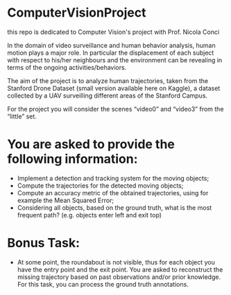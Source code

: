 # ComputerVisionProject
this repo is dedicated to Computer Vision's project with Prof. Nicola Conci

In the domain of video surveillance and human behavior analysis, human motion plays a major role. In particular the displacement of each subject with respect to his/her neighbours and the environment can be revealing in terms of the ongoing activities/behaviors. 

The aim of the project is to analyze human trajectories, taken from the Stanford Drone Dataset (small version available here on Kaggle), a dataset collected by a UAV surveilling different areas of the Stanford Campus. 

For the project you will consider the scenes “video0” and “video3” from the “little” set. 


# You are asked to provide the following information: 

- Implement a detection and tracking system for the moving objects;
- Compute the trajectories for the detected moving objects;
- Compute an accuracy metric of the obtained trajectories, using for example the Mean Squared Error;
- Considering all objects, based on the ground truth, what is the most frequent path? (e.g. objects enter left and exit top)

# Bonus Task: 

- At some point, the roundabout is not visible, thus for each object you have the entry point and the exit point. You are asked to reconstruct the missing trajectory based on past observations and/or prior knowledge. For this task, you can process the ground truth annotations. 
